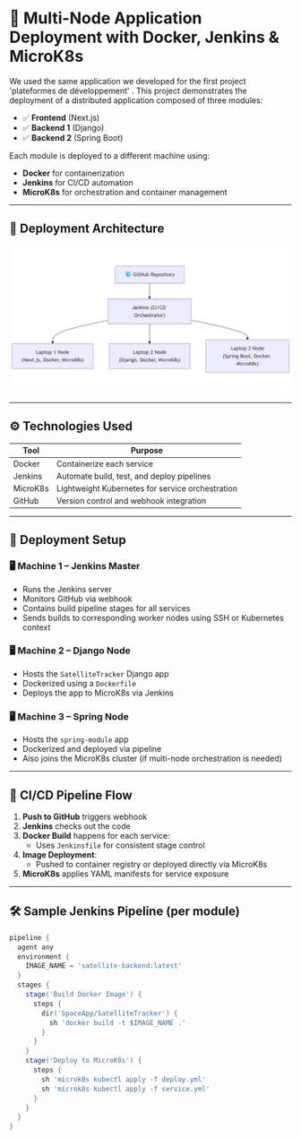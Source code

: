 # 🚀 Multi-Node Application Deployment with Docker, Jenkins & MicroK8s

We used the same application we developed for the first project 'plateformes de développement' .
This project demonstrates the deployment of a distributed application composed of three modules:
- ✅ **Frontend** (Next.js)
- ✅ **Backend 1** (Django)
- ✅ **Backend 2** (Spring Boot)

Each module is deployed to a different machine using:
- **Docker** for containerization
- **Jenkins** for CI/CD automation
- **MicroK8s** for orchestration and container management

---

## 📡 Deployment Architecture

![Deployment Architecture](architecture.png)

---

## ⚙️ Technologies Used

| Tool         | Purpose                                        |
|--------------|------------------------------------------------|
| Docker       | Containerize each service                      |
| Jenkins      | Automate build, test, and deploy pipelines     |
| MicroK8s     | Lightweight Kubernetes for service orchestration |
| GitHub       | Version control and webhook integration        |


---

## 🔧 Deployment Setup

### 🖥️ Machine 1 – Jenkins Master

- Runs the Jenkins server
- Monitors GitHub via webhook
- Contains build pipeline stages for all services
- Sends builds to corresponding worker nodes using SSH or Kubernetes context

### 🖥️ Machine 2 – Django Node

- Hosts the `SatelliteTracker` Django app
- Dockerized using a `Dockerfile`
- Deploys the app to MicroK8s via Jenkins

### 🖥️ Machine 3 – Spring Node

- Hosts the `spring-module` app
- Dockerized and deployed via pipeline
- Also joins the MicroK8s cluster (if multi-node orchestration is needed)

---

## 🔁 CI/CD Pipeline Flow

1. **Push to GitHub** triggers webhook
2. **Jenkins** checks out the code
3. **Docker Build** happens for each service:
   - Uses `Jenkinsfile` for consistent stage control
4. **Image Deployment**:
   - Pushed to container registry or deployed directly via MicroK8s
5. **MicroK8s** applies YAML manifests for service exposure

---

## 🛠 Sample Jenkins Pipeline (per module)

```groovy
pipeline {
  agent any
  environment {
    IMAGE_NAME = 'satellite-backend:latest'
  }
  stages {
    stage('Build Docker Image') {
      steps {
        dir('SpaceApp/SatelliteTracker') {
          sh 'docker build -t $IMAGE_NAME .'
        }
      }
    }
    stage('Deploy to MicroK8s') {
      steps {
        sh 'microk8s kubectl apply -f deploy.yml'
        sh 'microk8s kubectl apply -f service.yml'
      }
    }
  }
}
